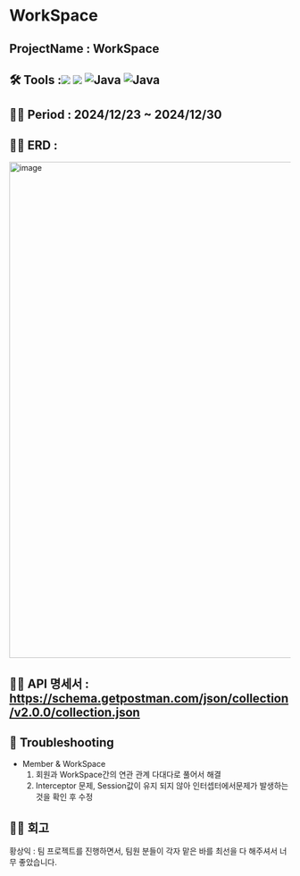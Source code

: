 # WorkSpace 
## ProjectName : WorkSpace
## 🛠️ Tools :<img src="https://img.shields.io/badge/mysql-4479A1?style=for-the-badge&logo=mysql&logoColor=white"> <img src="https://img.shields.io/badge/spring-6DB33F?style=for-the-badge&logo=github&logoColor=Green"> <img alt="Java" src ="https://img.shields.io/badge/Java-007396.svg?&style=for-the-badge&logo=Java&logoColor=white"/>  <img alt="Java" src ="https://img.shields.io/badge/intellijidea-000000.svg?&style=for-the-badge&logo=intellijidea&logoColor=white"/>
## 👨‍💻 Period : 2024/12/23 ~ 2024/12/30
## 👨‍💻 ERD : 
<img width="888" alt="image" src="https://github.com/user-attachments/assets/9ff50bfd-c095-4cf2-9d00-1003b19d452d"/>

## 👨‍💻 API 명세서 : <a-href>https://schema.getpostman.com/json/collection/v2.0.0/collection.json</a-href>

## 🥵 Troubleshooting

- Member & WorkSpace
  1. 회원과 WorkSpace간의 연관 관계 다대다로 풀어서 해결 
  2. Interceptor 문제, Session값이 유지 되지 않아 인터셉터에서문제가 발생하는 것을 확인 후 수정

## 👨‍💻 회고 
황상익 : 팀 프로젝트를 진행하면서, 팀원 분들이 각자 맡은 바를 최선을 다 해주셔서 너무 좋았습니다. 
